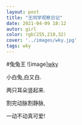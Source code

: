 ```yaml
---
layout: post
title: "王同学观察日记"
date: 2021-04-09 18:12
autor: girl
color: rgb(255,210,32)
cover: '../images/wky.jpg'
tags: wky
---
```

#兔兔王
![image][wky](../../images/wang1.jpg "images/wang1.jpg")

小白兔,白又白.

两只耳朵竖起来.

割完动脉割静脉,

一动不动真可爱!

